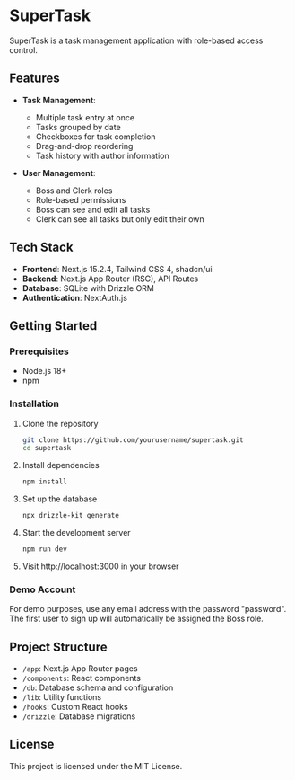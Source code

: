 # SuperTask

SuperTask is a task management application with role-based access control.

## Features

- **Task Management**:
  - Multiple task entry at once
  - Tasks grouped by date
  - Checkboxes for task completion
  - Drag-and-drop reordering
  - Task history with author information

- **User Management**:
  - Boss and Clerk roles
  - Role-based permissions
  - Boss can see and edit all tasks
  - Clerk can see all tasks but only edit their own

## Tech Stack

- **Frontend**: Next.js 15.2.4, Tailwind CSS 4, shadcn/ui
- **Backend**: Next.js App Router (RSC), API Routes
- **Database**: SQLite with Drizzle ORM
- **Authentication**: NextAuth.js

## Getting Started

### Prerequisites

- Node.js 18+ 
- npm

### Installation

1. Clone the repository
   ```bash
   git clone https://github.com/yourusername/supertask.git
   cd supertask
   ```

2. Install dependencies
   ```bash
   npm install
   ```

3. Set up the database
   ```bash
   npx drizzle-kit generate
   ```

4. Start the development server
   ```bash
   npm run dev
   ```

5. Visit http://localhost:3000 in your browser

### Demo Account

For demo purposes, use any email address with the password "password". The first user to sign up will automatically be assigned the Boss role.

## Project Structure

- `/app`: Next.js App Router pages
- `/components`: React components
- `/db`: Database schema and configuration
- `/lib`: Utility functions
- `/hooks`: Custom React hooks
- `/drizzle`: Database migrations

## License

This project is licensed under the MIT License.
